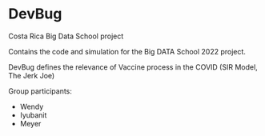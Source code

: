 # DevBug
Costa Rica Big Data School project

Contains the code and simulation for the Big DATA School 2022 project.

DevBug defines the relevance of Vaccine process in the COVID (SIR Model, The Jerk Joe)

Group participants:
- Wendy
- Iyubanit
- Meyer
